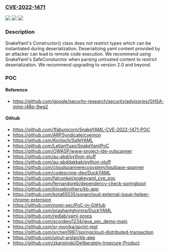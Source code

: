 ### [CVE-2022-1471](https://cve.mitre.org/cgi-bin/cvename.cgi?name=CVE-2022-1471)
![](https://img.shields.io/static/v1?label=Product&message=SnakeYAML&color=blue)
![](https://img.shields.io/static/v1?label=Version&message=0%3C%3D%202.0%20&color=brighgreen)
![](https://img.shields.io/static/v1?label=Vulnerability&message=CWE-20%20Improper%20Input%20Validation&color=brighgreen)

### Description

SnakeYaml's Constructor() class does not restrict types which can be instantiated during deserialization. Deserializing yaml content provided by an attacker can lead to remote code execution. We recommend using SnakeYaml's SafeConsturctor when parsing untrusted content to restrict deserialization. We recommend upgrading to version 2.0 and beyond.

### POC

#### Reference
- https://github.com/google/security-research/security/advisories/GHSA-mjmj-j48q-9wg2

#### Github
- https://github.com/1fabunicorn/SnakeYAML-CVE-2022-1471-POC
- https://github.com/ARPSyndicate/cvemon
- https://github.com/Konloch/SafeYAML
- https://github.com/LetianYuan/SnakeYamlPoC
- https://github.com/OWASP/www-project-ide-vulscanner
- https://github.com/au-abd/python-stuff
- https://github.com/au-abddakkak/python-stuff
- https://github.com/cloudspannerecosystem/liquibase-spanner
- https://github.com/codescope-dev/DuckYAML
- https://github.com/falconkei/snakeyaml_cve_poc
- https://github.com/fernandoreb/dependency-check-springboot
- https://github.com/klosebrothers/kb-app
- https://github.com/kota65535/sonarcloud-external-issue-helper-chrome-extension
- https://github.com/nomi-sec/PoC-in-GitHub
- https://github.com/prashantghimire/DuckYAML
- https://github.com/redlab/yaml-props
- https://github.com/scordero1234/java_sec_demo-main
- https://github.com/sr-monika/sprint-rest
- https://github.com/srchen1987/springcloud-distributed-transaction
- https://github.com/umut-arslan/kb-app
- https://github.com/zkarpinski/Deliberately-Insecure-Product

